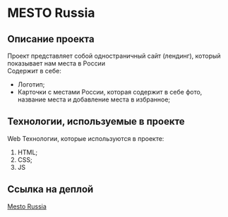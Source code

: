 # MESTO Russia

## Описание проекта

Проект представляет собой одностраничный сайт (лендинг), который показывает нам места в России\
Содержит в себе:
* Логотип;
* Карточки с местами России, которая содержит в себе фото, название места и добавление места в избранное;

## Технологии, используемые в проекте

Web Технологии, которые используются в проекте:
1. HTML;
2. CSS;
3. JS

## Ссылка на деплой

[Mesto Russia](https://asianmustache.github.io/mesto/)

